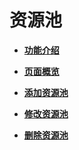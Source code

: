 # 资源池<a name="ZH-CN_TOPIC_0000001405476910"></a>

-   **[功能介绍](功能介绍.md)**  

-   **[页面概览](页面概览.md)**  

-   **[添加资源池](添加资源池.md)**  

-   **[修改资源池](修改资源池.md)**  

-   **[删除资源池](删除资源池.md)**  


